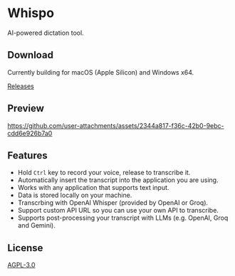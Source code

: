 # Whispo

AI-powered dictation tool.

## Download

Currently building for macOS (Apple Silicon) and Windows x64.

[Releases](https://github.com/vtxyer/whispo/releases/latest)

## Preview


https://github.com/user-attachments/assets/2344a817-f36c-42b0-9ebc-cdd6e926b7a0


## Features

- Hold `Ctrl` key to record your voice, release to transcribe it.
- Automatically insert the transcript into the application you are using.
- Works with any application that supports text input.
- Data is stored locally on your machine.
- Transcrbing with OpenAI Whisper (provided by OpenAI or Groq).
- Support custom API URL so you can use your own API to transcribe.
- Supports post-processing your transcript with LLMs (e.g. OpenAI, Groq and Gemini).

## License

[AGPL-3.0](./LICENSE)
